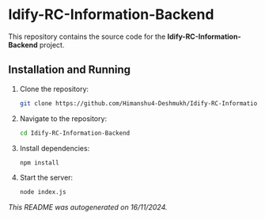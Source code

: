 # Idify-RC-Information-Backend

This repository contains the source code for the **Idify-RC-Information-Backend** project.


## Installation and Running

1. Clone the repository:
   ```bash
   git clone https://github.com/Himanshu4-Deshmukh/Idify-RC-Information-Backend.git
   ```

2. Navigate to the repository:
   ```bash
   cd Idify-RC-Information-Backend
   ```

3. Install dependencies:
   ```bash
   npm install
   ```

4. Start the server:
   ```bash
   node index.js
   ```
        

_This README was autogenerated on 16/11/2024._